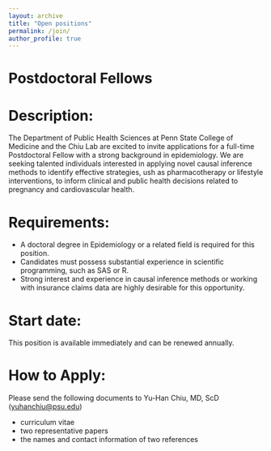 ```yaml
---
layout: archive
title: "Open positions"
permalink: /join/
author_profile: true
---
```



Postdoctoral Fellows
======


Description: 
======
The Department of Public Health Sciences at Penn State College of Medicine and the Chiu Lab are excited to invite applications for a full-time Postdoctoral Fellow with a strong background in epidemiology. We are seeking talented individuals interested in applying novel causal inference methods to identify effective strategies, ush as pharmacotherapy or lifestyle interventions, to inform clinical and public health decisions related to pregnancy and cardiovascular health. 

Requirements: 
======
*	A doctoral degree in Epidemiology or a related field is required for this position.
*	Candidates must possess substantial experience in scientific programming, such as SAS or R. 
*	Strong interest and experience in causal inference methods or working with insurance claims data are highly desirable for this opportunity.

Start date:
======
This position is available immediately and can be renewed annually.

How to Apply: 
======
Please send the following documents to Yu-Han Chiu, MD, ScD (yuhanchiu@psu.edu)
* curriculum vitae
*	two representative papers
*	the names and contact information of two references 
